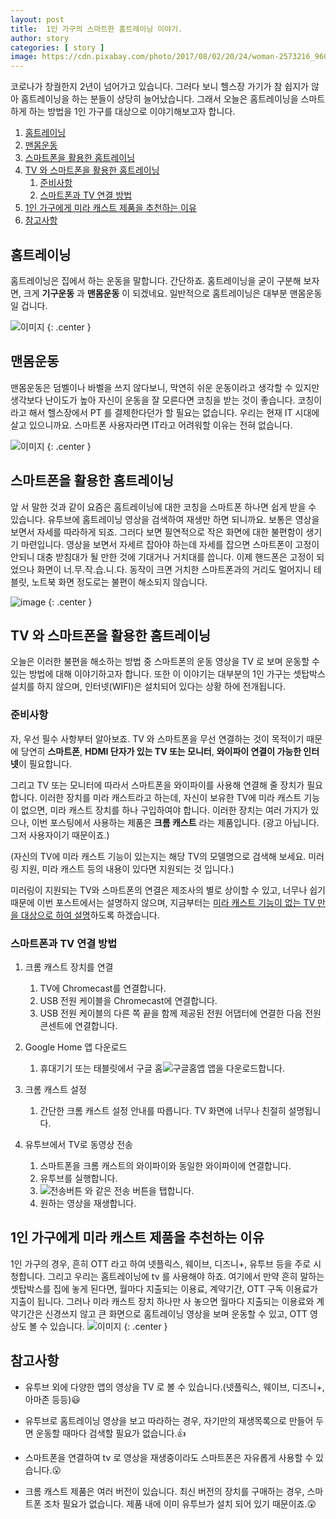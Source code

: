 ```yaml
---
layout: post
title:  1인 가구의 스마트한 홈트레이닝 이야기.
author: story
categories: [ story ]
image: https://cdn.pixabay.com/photo/2017/08/02/20/24/woman-2573216_960_720.jpg
---
```


코로나가 창궐한지 2년이 넘어가고 있습니다. 그러다 보니 헬스장 가기가 참 쉽지가 않아 홈트레이닝을 하는 분들이 상당히 늘어났습니다. 그래서 오늘은 홈트레이닝을 스마트하게 하는 방법을 1인 가구를 대상으로 이야기해보고자 합니다.

1.  [홈트레이닝](#홈트레이닝)
2.  [맨몸운동](#맨몸운동)
3.  [스마트폰을 활용한 홈트레이닝](#스마트폰을-활용한-홈트레이닝)
4.  [TV 와 스마트폰을 활용한 홈트레이닝](#tv-와-스마트폰을-활용한-홈트레이닝)
    1.  [준비사항](#준비사항)
    2.  [스마트폰과 TV 연결 방법](#스마트폰과-TV-연결-방법)
5.  [1인 가구에게 미라 캐스트 제품을 추천하는 이유](#1인-가구에게-미라-캐스트-제품을-추천하는-이유)
6.  [참고사항](#참고사항)

##  홈트레이닝

홈트레이닝은 집에서 하는 운동을 말합니다. 간단하죠. 홈트레이닝을 굳이 구분해 보자면, 크게 **기구운동** 과 **맨몸운동** 이 되겠네요. 일반적으로 홈트레이닝은 대부분 맨몸운동 일 겁니다.

![이미지](https://media4.giphy.com/media/3NwOzakbqzOrsfMKBC/200w.webp?cid=ecf05e47pgq05e198vxj6kd2434adk9wahynmb6r4ttzyqtw&rid=200w.webp&ct=g)
{: .center }

##  맨몸운동

맨몸운동은 덤벨이나 바벨을 쓰지 않다보니, 막연히 쉬운 운동이라고 생각할 수 있지만 생각보다 난이도가 높아 자신이 운동을 잘 모른다면 코칭을 받는 것이 좋습니다. 코칭이라고 해서 헬스장에서 PT 를 결제한다던가 할 필요는 없습니다. 우리는 현재 IT 시대에 살고 있으니까요. 스마트폰 사용자라면 IT라고 어려워할 이유는 전혀 없습니다.

![이미지](https://media1.giphy.com/media/xT9DPIBYf0pAviBLzO/200w.webp?cid=ecf05e47nwhmei4ghij2jncu4gp9ms4worxhn0tmra8eov0p&rid=200w.webp&ct=g)
{: .center }

##  스마트폰을 활용한 홈트레이닝

앞 서 말한 것과 같이 요즘은 홈트레이닝에 대한 코칭을 스마트폰 하나면 쉽게 받을 수 있습니다. 유투브에 홈트레이닝 영상을 검색하여 재생만 하면 되니까요. 보통은 영상을 보면서 자세를 따라하게 되죠. 그러다 보면 필연적으로 작은 화면에 대한 불편함이 생기기 마련입니다. 영상을 보면서 자세르 잡아야 하는데 자세를 잡으면 스마트폰이 고정이 안되니 대충 받침대가 될 만한 것에 기대거나 거치대를 씁니다. 이제 핸드폰은 고정이 되었으나 화면이 너.무.작.습.니.다. 동작이 크면 거치한 스마트폰과의 거리도 멀어지니 테블릿, 노트북 화면 정도로는 불편이 해소되지 않습니다. 

![image](https://media3.giphy.com/media/26Ec4bWMsI2fFUqxG/200w.webp?cid=ecf05e47ul6yp9pcfsouu2otnlcbgscuf6gu3j6b1msok4vn&rid=200w.webp&ct=g)
{: .center }


##  TV 와 스마트폰을 활용한 홈트레이닝

오늘은 이러한 불편을 해소하는 방법 중 스마트폰의 운동 영상을 TV 로 보며 운동할 수 있는 방법에 대해 이야기하고자 합니다. 또한 이 이야기는 대부분의 1인 가구는 셋탑박스 설치를 하지 않으며, 인터넷(WIFI)은 설치되어 있다는 상황 하에 전개됩니다.

### 준비사항

자, 우선 필수 사항부터 알아보죠. TV 와 스마트폰을 무선 연결하는 것이 목적이기 때문에 당연히 **스마트폰**, **HDMI 단자가 있는 TV 또는 모니터**, **와이파이 연결이 가능한 인터넷**이 필요합니다.

그리고  TV 또는 모니터에 따라서 스마트폰을 와이파이를 사용해 연결해 줄 장치가 필요합니다. 이러한 장치를 미라 캐스트라고 하는데, 자신이 보유한 TV에 미라 캐스트 기능이 없으면, 미라 캐스트 장치를 하나 구입하여야 합니다. 이러한 장치는 여러 가지가 있으나, 이번 포스팅에서 사용하는 제품은 **크롬 캐스트** 라는 제품입니다. (광고 아닙니다. 그저 사용자이기 때문이죠.)

(자신의 TV에 미라 캐스트 기능이 있는지는 해당 TV의 모델명으로 검색해 보세요. 미러링 지원, 미라 캐스트 등의 내용이 있다면 지원되는 것 입니다.)

미러링이 지원되는 TV와 스마트폰의 연결은 제조사의 별로 상이할 수 있고, 너무나 쉽기 때문에 이번 포스트에서는 설명하지 않으며, 지금부터는 <u>미라 캐스트 기능이 없는 TV 만을 대상으로 하여 설명</u>하도록 하겠습니다.

### 스마트폰과 TV 연결 방법

1.  크롬 캐스트 장치를 연결
    1.  TV에 Chromecast를 연결합니다.
    2.  USB 전원 케이블을 Chromecast에 연결합니다.
    3.  USB 전원 케이블의 다른 쪽 끝을 함께 제공된 전원 어댑터에 연결한 다음 전원 콘센트에 연결합니다.

2. Google Home 앱 다운로드
    1.  휴대기기 또는 태블릿에서 구글 홈![구글홈앱](https://lh3.googleusercontent.com/9MpaXj2oIHIZU4JiCl6Nos9Ac3VRocyuFxWcvgwnb7FRVsPTcLXGUdvWP8W8LqReE40=w18) 앱을 다운로드합니다.

3.  크롬 캐스트 설정
    1.  간단한 크롬 캐스트 설정 안내를 따릅니다. TV 화면에 너무나 친절히 설명됩니다.

4.  유투브에서 TV로 동영상 전송
    1. 스마트폰을 크롬 캐스트의 와이파이와 동일한 와이파이에 연결합니다.
    2.  유투브를 실행합니다.
    3.  ![전송버튼](https://lh3.googleusercontent.com/ygEir8Cl9znQrUNLrpNmpI9p580TuRsb48wZLe9u0dcFEbcQ_DD48nfmeW_BFMC5vp8=w18) 와 같은 전송 버튼을 탭합니다.
    4.  원하는 영상을 재생합니다.

##  1인 가구에게 미라 캐스트 제품을 추천하는 이유

1인 가구의 경우, 흔히 OTT 라고 하여 넷플릭스, 웨이브, 디즈니+, 유투브 등을 주로 시청합니다. 그리고 우리는 홈트레이닝에 tv 를 사용해야 하죠. 여기에서 만약 흔히 말하는 셋탑박스를 집에 놓게 된다면, 월마다 지출되는 이용료, 계약기간, OTT 구독 이용료가 지출이 됩니다. 그러나 미라 캐스트 장치 하나만 사 놓으면 월마다 지출되는 이용료와 계약기간은 신경쓰지 않고 큰 화면으로 홈트레이닝 영상을 보며 운동할 수 있고, OTT 영상도 볼 수 있습니다.
![이미지](https://media4.giphy.com/media/SVH9y2LQUVVCRcqD7o/200.webp?cid=ecf05e47vk7b9pi4eqdikynavr3z0p0ag1rvswthp8je037y&rid=200.webp&ct=g)
{: .center }


##  참고사항

-   유투브 외에 다양한 앱의 영상을 TV 로 볼 수 있습니다.(넷플릭스, 웨이브, 디즈니+, 아마존 등등)😃

-   유투브로 홈트레이닝 영상을 보고 따라하는 경우, 자기만의 재생목록으로 만들어 두면 운동할 때마다 검색할 필요가 없습니다.👍

-   스마트폰을 연결하여 tv 로 영상을 재생중이라도 스마트폰은 자유롭게 사용할 수 있습니다.😮

-   크롬 캐스트 제품은 여러 버전이 있습니다. 최신 버전의 장치를 구매하는 경우, 스마트폰 조차 필요가 없습니다. 제품 내에 이미 유투브가 설치 되어 있기 때문이죠.😲


    






